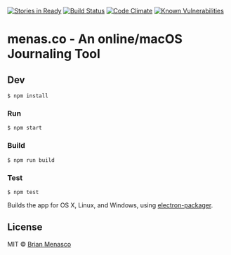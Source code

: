 [![Stories in Ready](https://badge.waffle.io/iammenasco/menas.co.png?label=ready&title=Ready)](https://waffle.io/iammenasco/menas.co)
[![Build Status](https://travis-ci.org/iammenasco/menas.co.svg?branch=master)](https://travis-ci.org/iammenasco/menas.co)
[![Code Climate](https://codeclimate.com/github/iammenasco/menas.co/badges/gpa.svg)](https://codeclimate.com/github/iammenasco/menas.co)
[![Known Vulnerabilities](https://snyk.io/test/github/iammenasco/menas.co/badge.svg)](https://snyk.io/test/github/iammenasco/menas.co)


# menas.co - An online/macOS Journaling Tool

## Dev

```
$ npm install
```

### Run

```
$ npm start
```

### Build

```
$ npm run build
```

### Test

```
$ npm test
```

Builds the app for OS X, Linux, and Windows, using [electron-packager](https://github.com/maxogden/electron-packager).


## License

MIT © [Brian Menasco](https://codepen.io/iammenasco)
